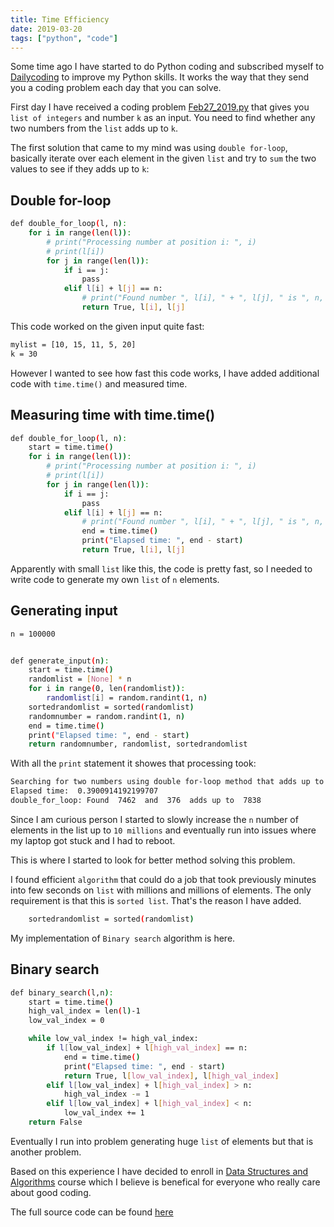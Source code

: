 ```yaml
---
title: Time Efficiency
date: 2019-03-20
tags: ["python", "code"]
---
```


Some time ago I have started to do Python coding and subscribed myself to [Dailycoding](https://www.dailycodingproblem.com) to improve my Python skills. It works the way that they send you a coding problem each day that you can solve.

First day I have received a coding problem [Feb27_2019.py](https://gitlab.com/zerodayz/dailycoding/blob/master/Feb27_2019.py) that gives you `list of integers` and number `k` as an input. You need to find whether any two numbers from the `list` adds up to `k`.

The first solution that came to my mind was using `double for-loop`, basically iterate over each element in the given `list` and try to `sum` the two values to see if they adds up to `k`:

## Double for-loop

```bash
def double_for_loop(l, n):
    for i in range(len(l)):
        # print("Processing number at position i: ", i)
        # print(l[i])
        for j in range(len(l)):
            if i == j:
                pass
            elif l[i] + l[j] == n:
                # print("Found number ", l[i], " + ", l[j], " is ", n, ".")
                return True, l[i], l[j]
```

This code worked on the given input quite fast:

```bash
mylist = [10, 15, 11, 5, 20]
k = 30
```

However I wanted to see how fast this code works, I have added additional code with `time.time()` and measured time.

## Measuring time with time.time()

```bash
def double_for_loop(l, n):
    start = time.time()
    for i in range(len(l)):
        # print("Processing number at position i: ", i)
        # print(l[i])
        for j in range(len(l)):
            if i == j:
                pass
            elif l[i] + l[j] == n:
                # print("Found number ", l[i], " + ", l[j], " is ", n, ".")
                end = time.time()
                print("Elapsed time: ", end - start)
                return True, l[i], l[j]
```

Apparently with small `list` like this, the code is pretty fast, so I needed to write code to generate my own `list` of `n` elements.

## Generating input

```bash
n = 100000


def generate_input(n):
    start = time.time()
    randomlist = [None] * n
    for i in range(0, len(randomlist)):
        randomlist[i] = random.randint(1, n)
    sortedrandomlist = sorted(randomlist)
    randomnumber = random.randint(1, n)
    end = time.time()
    print("Elapsed time: ", end - start)
    return randomnumber, randomlist, sortedrandomlist
```

With all the `print` statement it showes that processing took:

```bash
Searching for two numbers using double for-loop method that adds up to  7838  within  100000 items.
Elapsed time:  0.3900914192199707
double_for_loop: Found  7462  and  376  adds up to  7838
```

Since I am curious person I started to slowly increase the `n` number of elements in the list up to `10 millions` and eventually run into issues where my laptop got stuck and I had to reboot.

This is where I started to look for better method solving this problem.

I found efficient `algorithm` that could do a job that took previously minutes into few seconds on `list` with millions and millions of elements. The only requirement is that this is `sorted list`. That's the reason I have added.

```bash
    sortedrandomlist = sorted(randomlist)
```

My implementation of `Binary search` algorithm is here.

## Binary search

```bash
def binary_search(l,n):
    start = time.time()
    high_val_index = len(l)-1
    low_val_index = 0

    while low_val_index != high_val_index:
        if l[low_val_index] + l[high_val_index] == n:
            end = time.time()
            print("Elapsed time: ", end - start)
            return True, l[low_val_index], l[high_val_index]
        elif l[low_val_index] + l[high_val_index] > n:
            high_val_index -= 1
        elif l[low_val_index] + l[high_val_index] < n:
            low_val_index += 1
    return False
```

Eventually I run into problem generating huge `list` of elements but that is another problem.

Based on this experience I have decided to enroll in [Data Structures and Algorithms](https://classroom.udacity.com/courses/ud513/) course which I believe is benefical for everyone who really care about good coding.

The full source code can be found [here](https://gitlab.com/zerodayz/dailycoding/blob/master/Feb27_2019.py)
